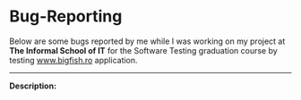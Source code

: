 # Bug-Reporting

Below are some bugs reported by me while I was working on my project at **The Informal School of IT** for the Software Testing graduation course by testing www.bigfish.ro application.

-------------

**Description:**
